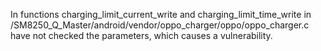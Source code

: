 In functions charging_limit_current_write and charging_limit_time_write in /SM8250_Q_Master/android/vendor/oppo_charger/oppo/oppo_charger.c have not checked the parameters, which causes a vulnerability.